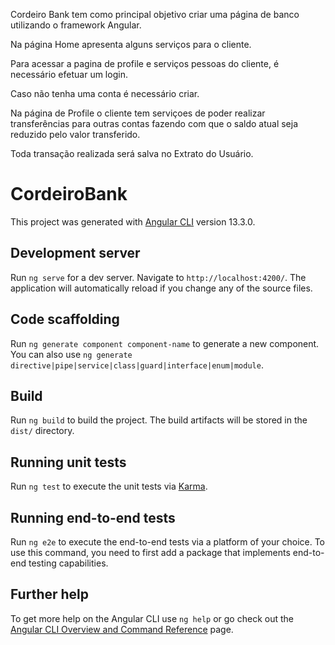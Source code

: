 Cordeiro Bank tem como principal objetivo criar uma página de banco utilizando o framework Angular.

Na página Home apresenta alguns serviços para o cliente.

Para acessar a pagina de profile e serviços pessoas do cliente, é necessário efetuar um login.

Caso não tenha uma conta é necessário criar.

Na página de Profile o cliente tem serviçoes de poder realizar transferências para outras contas fazendo com que o saldo atual seja reduzido pelo valor transferido.


Toda transação realizada será salva no Extrato do Usuário.


# CordeiroBank

This project was generated with [Angular CLI](https://github.com/angular/angular-cli) version 13.3.0.

## Development server

Run `ng serve` for a dev server. Navigate to `http://localhost:4200/`. The application will automatically reload if you change any of the source files.

## Code scaffolding

Run `ng generate component component-name` to generate a new component. You can also use `ng generate directive|pipe|service|class|guard|interface|enum|module`.

## Build

Run `ng build` to build the project. The build artifacts will be stored in the `dist/` directory.

## Running unit tests

Run `ng test` to execute the unit tests via [Karma](https://karma-runner.github.io).

## Running end-to-end tests

Run `ng e2e` to execute the end-to-end tests via a platform of your choice. To use this command, you need to first add a package that implements end-to-end testing capabilities.

## Further help

To get more help on the Angular CLI use `ng help` or go check out the [Angular CLI Overview and Command Reference](https://angular.io/cli) page.
